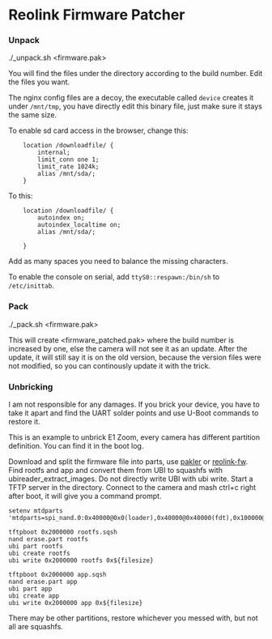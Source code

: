 # Reolink Firmware Patcher

### Unpack

./_unpack.sh <firmware.pak>

You will find the files under the directory according to the build number. Edit the files you want. 

The nginx config files are a decoy, the executable called `device` creates it under `/mnt/tmp`, you have directly edit this binary file, just make sure it stays the same size.

To enable sd card access in the browser, change this:

        location /downloadfile/ {
            internal;
            limit_conn one 1;
            limit_rate 1024k;
            alias /mnt/sda/;
        }

To this:

        location /downloadfile/ {
            autoindex on;
            autoindex_localtime on;
            alias /mnt/sda/;
                                       
        }

Add as many spaces you need to balance the missing characters.

To enable the console on serial, add `ttyS0::respawn:/bin/sh` to `/etc/inittab`.

### Pack

./_pack.sh <firmware.pak>

This will create <firmware_patched.pak> where the build number is increased by one, else the camera will not see it as an update. After the update, it will still say it is on the old version, because the version files were not modified, so you can continously update it with the trick.

### Unbricking

I am not responsible for any damages. If you brick your device, you have to take it apart and find the UART solder points and use U-Boot commands to restore it.

This is an example to unbrick E1 Zoom, every camera has different partition definition. You can find it in the boot log.

Download and split the firmware file into parts, use [pakler](https://pypi.org/project/pakler/) or [reolink-fw](https://github.com/AT0myks/reolink-fw). 
Find rootfs and app and convert them from UBI to squashfs with ubireader_extract_images. Do not directly write UBI with ubi write.
Start a TFTP server in the directory.
Connect to the camera and mash ctrl+c right after boot, it will give you a command prompt.


    setenv mtdparts 'mtdparts=spi_nand.0:0x40000@0x0(loader),0x40000@0x40000(fdt),0x100000@0x80000(uboot),0x400000@0x180000(kernel),0xf00000@0x580000(rootfs),0xb00000@0x1480000(app),0x800000@0x1f80000(para),0x80000@0x2380000(sp),0x80000@0x2400000(ext_para),0x1b80000@0x2480000(download)'

    tftpboot 0x2000000 rootfs.sqsh
    nand erase.part rootfs
    ubi part rootfs
    ubi create rootfs
    ubi write 0x2000000 rootfs 0x${filesize}

    tftpboot 0x2000000 app.sqsh
    nand erase.part app
    ubi part app
    ubi create app
    ubi write 0x2000000 app 0x${filesize}

There may be other partitions, restore whichever you messed with, but not all are squashfs.


